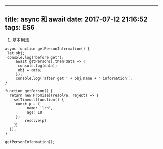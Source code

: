 
---
title: async 和 await
date: 2017-07-12 21:16:52
tags: ES6
---

1. 基本用法


<!--more-->


   ```
   async function getPersonInformation() {
   	let obj;
   	console.log('before get');
     	await getPerson().then(data => {
         console.log(data);
         obj = data;
     	});
     	console.log('after get ' + obj.name + ' information');
   }

   function getPerson() {
     return new Promise((resolve, reject) => {
       setTimeout(function() {
       	const p = {
             name: 'lrh',
             age: 18
       	};
         	resolve(p)
       })
     });
   }

   getPersonInformation();
   ```

   ​